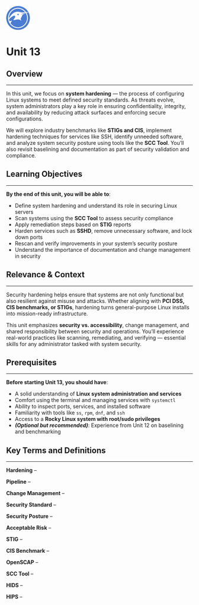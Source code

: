 <div class="flex-container">
    <img src="https://github.com/ProfessionalLinuxUsersGroup/img/blob/main/Assets/Logos/ProLUG_Round_Transparent_LOGO.png?raw=true" width="64" height="64"></img>
    <p>
        <h1>Unit 13</h1>
    </p>
</div>

## Overview

---

In this unit, we focus on **system hardening** — the process of configuring Linux systems to meet defined security standards. As threats evolve, system administrators play a key role in ensuring confidentiality, integrity, and availability by reducing attack surfaces and enforcing secure configurations.

We will explore industry benchmarks like **STIGs and CIS**, implement hardening techniques for services like SSH, identify unneeded software, and analyze system security posture using tools like the **SCC Tool**. You’ll also revisit baselining and documentation as part of security validation and compliance.

## Learning Objectives

---

**By the end of this unit, you will be able to**:

- Define system hardening and understand its role in securing Linux servers
- Scan systems using the **SCC Tool** to assess security compliance
- Apply remediation steps based on **STIG** reports
- Harden services such as **SSHD**, remove unnecessary software, and lock down ports
- Rescan and verify improvements in your system’s security posture
- Understand the importance of documentation and change management in security

## Relevance & Context

---

Security hardening helps ensure that systems are not only functional but also resilient against misuse and attacks. Whether aligning with **PCI DSS, CIS benchmarks, or STIGs**, hardening turns general-purpose Linux installs into mission-ready infrastructure.

This unit emphasizes **security vs. accessibility**, change management, and shared responsibility between security and operations. You’ll experience real-world practices like scanning, remediating, and verifying — essential skills for any administrator tasked with system security.

## Prerequisites

---

**Before starting Unit 13, you should have**:

- A solid understanding of **Linux system administration and services**
- Comfort using the terminal and managing services with `systemctl`
- Ability to inspect ports, services, and installed software
- Familiarity with tools like `ss`, `rpm`, `dnf`, and `ssh`
- Access to a **Rocky Linux system with root/sudo privileges**
- **_(Optional but recommended)_**: Experience from Unit 12 on baselining and benchmarking

## Key Terms and Definitions

---

**Hardening** – 

**Pipeline** – 

**Change Management** – 

**Security Standard** – 

**Security Posture** – 

**Acceptable Risk** – 

**STIG** – 

**CIS Benchmark** – 

**OpenSCAP** – 

**SCC Tool** – 

**HIDS** – 

**HIPS** – 


